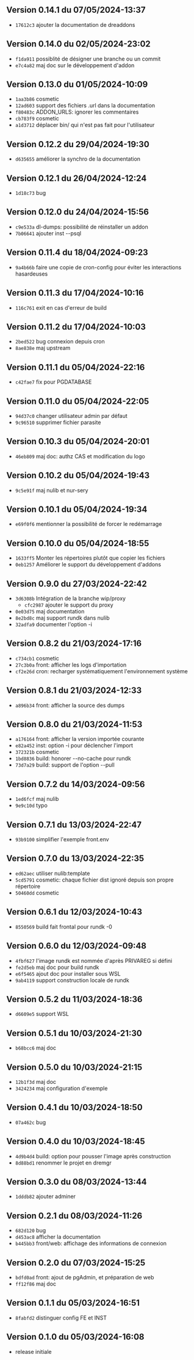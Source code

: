 ## Version 0.14.1 du 07/05/2024-13:37

* `17612c3` ajouter la documentation de dreaddons

## Version 0.14.0 du 02/05/2024-23:02

* `f1da911` possiblité de désigner une branche ou un commit
* `e7c4a82` maj doc sur le développement d'addon

## Version 0.13.0 du 01/05/2024-10:09

* `1aa3b86` cosmetic
* `12ad603` support des fichiers .url dans la documentation
* `f80483c` ADDON_URLS: ignorer les commentaires
* `cb783f9` cosmetic
* `a1d3712` déplacer bin/ qui n'est pas fait pour l'utilisateur

## Version 0.12.2 du 29/04/2024-19:30

* `d635655` améliorer la synchro de la documentation

## Version 0.12.1 du 26/04/2024-12:24

* `1d18c73` bug

## Version 0.12.0 du 24/04/2024-15:56

* `c9e533a` dl-dumps: possibilité de réinstaller un addon
* `7b06641` ajouter inst --psql

## Version 0.11.4 du 18/04/2024-09:23

* `9a4b66b` faire une copie de cron-config pour éviter les interactions hasardeuses

## Version 0.11.3 du 17/04/2024-10:16

* `116c761` exit en cas d'erreur de build

## Version 0.11.2 du 17/04/2024-10:03

* `2bed522` bug connexion depuis cron
* `8ae838e` maj upstream

## Version 0.11.1 du 05/04/2024-22:16

* `c42fae7` fix pour PGDATABASE

## Version 0.11.0 du 05/04/2024-22:05

* `94d37c0` changer utilisateur admin par défaut
* `9c96510` supprimer fichier parasite

## Version 0.10.3 du 05/04/2024-20:01

* `46eb809` maj doc: authz CAS et modification du logo

## Version 0.10.2 du 05/04/2024-19:43

* `9c5e91f` maj nulib et nur-sery

## Version 0.10.1 du 05/04/2024-19:34

* `e69f0f6` mentionner la possibilité de forcer le redémarrage

## Version 0.10.0 du 05/04/2024-18:55

* `1633ff5` Monter les répertoires plutôt que copier les fichiers
* `0eb1257` Améliorer le support du développement d'addons

## Version 0.9.0 du 27/03/2024-22:42

* `3d6308b` Intégration de la branche wip/proxy
  * `cfc2987` ajouter le support du proxy
* `0e03d75` maj documentation
* `8e2bd8c` maj support rundk dans nulib
* `32adfa9` documenter l'option -i

## Version 0.8.2 du 21/03/2024-17:16

* `c734cb1` cosmetic
* `27c3b0a` front: afficher les logs d'importation
* `cf2e26d` cron: recharger systématiquement l'environnement système

## Version 0.8.1 du 21/03/2024-12:33

* `a896b34` front: afficher la source des dumps

## Version 0.8.0 du 21/03/2024-11:53

* `a176164` front: afficher la version importée courante
* `e82a452` inst: option -i pour déclencher l'import
* `372321b` cosmetic
* `1bd8836` build: honorer --no-cache pour rundk
* `73d7a29` build: support de l'option --pull

## Version 0.7.2 du 14/03/2024-09:56

* `1ed6fcf` maj nulib
* `9e9c10d` typo

## Version 0.7.1 du 13/03/2024-22:47

* `93b9100` simplifier l'exemple front.env

## Version 0.7.0 du 13/03/2024-22:35

* `ed62aec` utiliser nulib:template
* `5cd5791` cosmetic: chaque fichier dist ignoré depuis son propre répertoire
* `50460dd` cosmetic

## Version 0.6.1 du 12/03/2024-10:43

* `8550569` build fait frontal pour rundk -0

## Version 0.6.0 du 12/03/2024-09:48

* `4fbf627` l'image rundk est nommée d'après PRIVAREG si défini
* `fe2d5eb` maj doc pour build rundk
* `e6f5465` ajout doc pour installer sous WSL
* `9ab4119` support construction locale de rundk

## Version 0.5.2 du 11/03/2024-18:36

* `d6609e5` support WSL

## Version 0.5.1 du 10/03/2024-21:30

* `b68bcc6` maj doc

## Version 0.5.0 du 10/03/2024-21:15

* `12b1f3d` maj doc
* `3424234` maj configuration d'exemple

## Version 0.4.1 du 10/03/2024-18:50

* `07a462c` bug

## Version 0.4.0 du 10/03/2024-18:45

* `4d9b4d4` build: option pour pousser l'image après construction
* `8d88bd1` renommer le projet en dremgr

## Version 0.3.0 du 08/03/2024-13:44

* `1dddb82` ajouter adminer

## Version 0.2.1 du 08/03/2024-11:26

* `682d120` bug
* `d453ac8` afficher la documentation
* `b445bb3` front/web: affichage des informations de connexion

## Version 0.2.0 du 07/03/2024-15:25

* `bdfd0ad` front: ajout de pgAdmin, et préparation de web
* `ff12f86` maj doc

## Version 0.1.1 du 05/03/2024-16:51

* `8fabfd2` distinguer config FE et INST

## Version 0.1.0 du 05/03/2024-16:08

* release initiale
